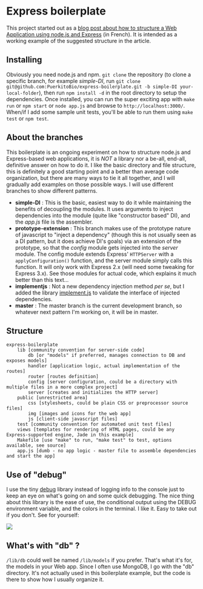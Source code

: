 # Express boilerplate #

This project started out as a [blog post about how to structure a Web Application using node.js and Express][post] (in French). It is intended as a working example of the suggested structure in the article.

## Installing

Obviously you need node.js and npm. `git clone` the repository (to clone a specific branch, for example *simple-DI*, run `git clone git@github.com:PuerkitoBio/express-boilerplate.git -b simple-DI your-local-folder`), then run `npm install -d` in the root directory to setup the dependencies. Once installed, you can run the super exciting app with `make run` or `npm start` or `node app.js` and browse to `http://localhost:3000/`. When/if I add some sample unit tests, you'll be able to run them using `make test` or `npm test`.

## About the branches

This boilerplate is an ongoing experiment on how to structure node.js and Express-based web applications, it is *NOT* a library nor a be-all, end-all, definitive answer on how to do it. I like the basic directory and file structure, this is definitely a good starting point and a better than average code organization, but there are many ways to tie it all together, and I will gradually add examples on those possible ways. I will use different branches to show different patterns.

*   **simple-DI** : This is the basic, easiest way to do it while maintaining the benefits of decoupling the modules. It uses arguments to inject dependencies into the module (quite like "constructor based" DI), and the *app.js* file is the assembler.
*   **prototype-extension** : This branch makes use of the prototype nature of javascript to "inject a dependency" (though this is not usually seen as a DI pattern, but it does achieve DI's goals) via an extension of the prototype, so that the *config* module gets injected into the *server* module. The config module extends Express' `HTTPServer` with a `applyConfiguration()` function, and the server module simply calls this function. It will only work with Express 2.x (will need some tweaking for Express 3.x). See those modules for actual code, which explains it much better than this text...
*   **implementjs** : Not a new dependency injection method *per se*, but I added the library [implement.js][impl] to validate the interface of injected dependencies.
*   **master** : The master branch is the current development branch, so whatever next pattern I'm working on, it will be in master.

## Structure

    express-boilerplate
    	lib [community convention for server-side code]
    		db [or "models" if preferred, manages connection to DB and exposes models]
    		handler [application logic, actual implementation of the routes]
    		router [routes definition]
    		config [server configuration, could be a directory with multiple files in a more complex project]
    		server [creates and initializes the HTTP server]
    	public [unrestricted area]
    		css [stylesheets, could be plain CSS or preprocessor source files]
    		img [images and icons for the web app]
    		js [client-side javascript files]
    	test [community convention for automated unit test files]
    	views [templates for rendering of HTML pages, could be any Express-supported engine, Jade in this example]
    	Makefile [use "make" to run, "make test" to test, options available, see source]
    	app.js [dumb - no app logic - master file to assemble dependencies and start the app]

## Use of "debug"

I use the tiny [debug][] library instead of logging info to the console just to keep an eye on what's going on and some quick debugging. The nice thing about this library is the ease of use, the conditional output using the DEBUG environment variable, and the colors in the terminal. I like it. Easy to take out if you don't. See for yourself:

![](http://dl.dropbox.com/u/21605004/DebugWithColors.png)

## What's with "db" ?

`/lib/db` could well be named `/lib/models` if you prefer. That's what it's for, the models in your Web app. Since I often use MongoDB, I go with the "db" directory. It's not actually used in this boilerplate example, but the code is there to show how I usually organize it.

[post]: http://hypermegatop.calepin.co/structurer-une-application-web-avec-express-et-nodejs.html
[debug]: https://github.com/visionmedia/debug
[blog]: http://hypermegatop.calepin.co/
[impl]: https://github.com/PuerkitoBio/implement.js
